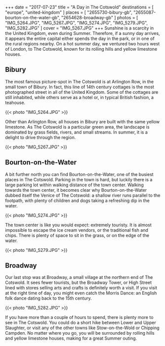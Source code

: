 +++
date   = "2017-07-23"
title  = "A Day in The Cotswold"
destinations = [ "europe", "united-kingdom" ]
places = [
  "2655730-bibury-gb", "2655087-bourton-on-the-water-gb", "2654628-broadway-gb"
]
photos = [
  "IMG_5264.JPG", "IMG_5267.JPG", "IMG_5274.JPG", "IMG_5279.JPG", "IMG_5282.JPG"
]
cover = "IMG_5267.JPG"
+++
Sunshine is a scarcity in the United Kingdom, even during Summer. Therefore, if a sunny day arrives, it appears the entire capital either spends the day in the park, or in one of the rural regions nearby. On a hot summer day, we ventured two hours west of London, to The Cotswold, known for its rolling hills and yellow limestone houses.
<!--more-->

## Bibury
The most famous picture-spot in The Cotswold is at Arlington Row, in the small town of Bibury. In fact, this line of 14th century cottages is the most photographed street in all of the United Kingdom. Some of the cottages are still inhabited, while others serve as a hotel or, in typical British fashion, a teahouse.

{{< photo "IMG_5264.JPG" >}}

Other than Arlington Row, all houses in Bibury are built with the same yellow limestone. As The Cotswold is a particular green area, the landscape is dominated by grass fields, rivers, and small streams. In summer, it is a delight to drive through the region.

{{< photo "IMG_5267.JPG" >}}

## Bourton-on-the-Water
A bit further north you can find Bourton-on-the-Water, one of the busiest places in The Cotswold. Parking in the town is hard, but luckily there is a large parking lot within walking distance of the town center. Walking towards the town center, it becomes clear why Bourton-on-the-Water dubbed itself the Venice of The Cotswold: a shallow river runs parallel to the footpath, with plenty of children and dogs taking a refreshing dip in the water.

{{< photo "IMG_5274.JPG" >}}

The town center is like you would expect: extremely touristy. It is almost impossible to escape the ice cream vendors, or the traditional fish and chips. There is plenty of space to sit in the grass, or on the edge of the water.

{{< photo "IMG_5279.JPG" >}}

## Broadway
Our last stop was at Broadway, a small village at the northern end of The Cotswold. It sees fewer tourists, but the Broadway Tower, or High Street lined with stores selling arts and crafts is definitely worth a visit. If you visit at the right time of day, you might even catch the Morris Dance: an English folk dance dating back to the 15th century.

{{< photo "IMG_5282.JPG" >}}

If you have more than a couple of hours to spend, there is plenty more to see in The Cotswold. You could do a short hike between Lower and Upper Slaughter, or visit any of the other towns like Stow-on-the-Wold or Chipping Campden. No matter where you go, you will be surrounded by rolling hills and yellow limestone houses, making for a great Summer outing.